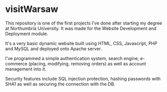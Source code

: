 # visitWarsaw

This repository is one of the first projects I've done after starting my degree at Northumbria University. It was made for the Website Development and Deployment module.

It's a very basic dynamic website built using HTML, CSS, Javascript, PHP and MySQL and deployed onto Apache server.

I've programmed a simple authentication system, search engine, e-commerce (placing, modifying, removing orders) as well as account management into it. 

Security features include SQL injection protection, hashing passwords with SHA1 as well as securing the connection with the DB.
